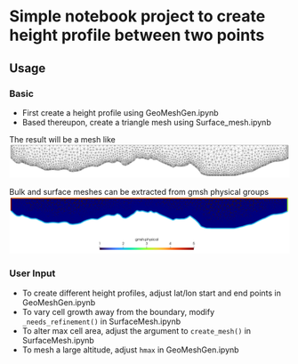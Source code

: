 # Simple notebook project to create height profile between two points

## Usage

### Basic
- First create a height profile using GeoMeshGen.ipynb
- Based thereupon, create a triangle mesh using Surface_mesh.ipynb

The result will be a mesh like
![Resulting example mesh](uploads/Mesh.PNG)

Bulk and surface meshes can be extracted from gmsh physical groups
![Assigned gmsh pysical groups](uploads/Mesh_physical.PNG)

### User Input
- To create different height profiles, adjust lat/lon start and end points in GeoMeshGen.ipynb
- To vary cell growth away from the boundary, modify `_needs_refinement()` in SurfaceMesh.ipynb
- To alter max cell area, adjust the argument to `create_mesh()` in SurfaceMesh.ipynb
- To mesh a large altitude, adjust `hmax` in GeoMeshGen.ipynb

